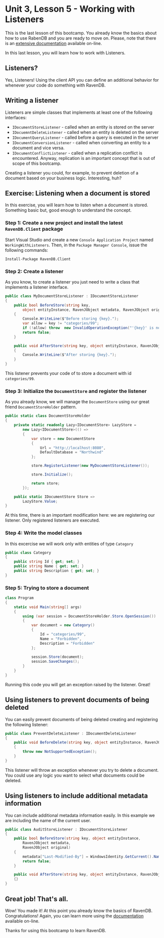 # Unit 3, Lesson 5 - Working with Listeners

This is the last lesson of this bootcamp. You already know the basics about how to use RabenDB and you are ready to move on. Please,
note that there is an [extensive documentation](http://ravendb.net/docs) available on-line.

In this last lesson, you will learn how to work with Listeners.

## Listeners?

Yes, Listeners! Using the client API you can define an additional behavior for whenever your code do something with RavenDB. 

## Writing a listener

Listeners are simple classes that implements at least one of the following interfaces:

* `IDocumentStoreListener` - called when an entity is stored on the server
* `IDocuemntDeleteListener` - called when an entity is deleted on the server
* `IDocumentQueryListener` - called before a query is executed in the server
* `IDocumentConversionListener` - called when converting an entity to a document and vice versa.
* `IDocumentConflictListener` - called when a replication conflict is encountered. Anyway, replication is an important concept that is out of scope of this bootcamp.

Creating a listener you could, for example, to prevent deletion of a document based on your business logic. Interesting, huh?

## Exercise: Listening when a document is stored

In this exercise, you will learn how to listen when a document is stored. Something basic but, good enough to understand the concept.

### Step 1: Create a new project and install the latest `RavenDB.Client` package

Start Visual Studio and create a new `Console Application Project` named
`WorkingWithListeners`. Then, in the `Package Manager Console`, issue the following 
commands: 

```
Install-Package RavenDB.Client
```

### Step 2: Create a listener

As you know, to create a listener you just need to write a class that implements a listener interface.

````csharp
public class MyDocumentStoreListener : IDocumentStoreListener
{
    public bool BeforeStore(string key,
        object entityInstance, RavenJObject metadata, RavenJObject original)
    {
        Console.WriteLine($"Before storing {key}.");
        var allow = key != "categories/99";
        if (!allow) throw  new InvalidOperationException("'{key}' is not an acceptable id.");
        return false;
    }

    public void AfterStore(string key, object entityInstance, RavenJObject metadata)
    {
        Console.WriteLine($"After storing {key}.");
    }
}
````

This listener prevents your code of to store a document with id `categories/99`.

### Step 3: Initialize the `DocumentStore` and register the listener

As you already know, we will manage the `DocumentStore` using our great friend `DocumentStoreHolder` pattern.  

````csharp
public static class DocumentStoreHolder
{
    private static readonly Lazy<IDocumentStore> LazyStore =
        new Lazy<IDocumentStore>(() =>
        {
            var store = new DocumentStore
            {
                Url = "http://localhost:8080",
                DefaultDatabase = "Northwind"
            };

            store.RegisterListener(new MyDocumentStoreListener());

            store.Initialize();

            return store;
        });

    public static IDocumentStore Store =>
        LazyStore.Value;
}
````

At this time, there is an important modification here: we are registering our listener.  Only registered listeners are executed.

### Step 4: Write the model classes

In this excercise we will work only with entities of type `Category`

````csharp
public class Category
{
    public string Id { get; set; }
    public string Name { get; set; }
    public string Description { get; set; }
}
````

### Step 5:  Trying to store a document

````csharp
class Program
{
    static void Main(string[] args)
    {
        using (var session = DocumentStoreHolder.Store.OpenSession())
        {
            var document = new Category()
            {
                Id = "categories/99",
                Name = "Forbidden",
                Description = "Forbidden"
            };
                
            session.Store(document);
            session.SaveChanges();
        }
    }
}
````

Running this code you will get an exception raised by the listener. Great!

## Using listeners to prevent documents of being deleted

You can easily prevent documents of being deleted creating and registering the following listener:

````csharp
public class PreventDeleteListener : IDocumentDeleteListener
{
	public void BeforeDelete(string key, object entityInstance, RavenJObject metadata)
	{
		throw new NotSupportedException();
	}
}
````

This listener will throw an exception whenever you try to delete a document. You could use any logic you want
to select what documents could be deleted.


## Using listeners to include additional metadata information

You can include additional metadata information easily. In this example we are including the name of the current user.

````csharp
public class AuditStoreListener : IDocumentStoreListener
{
    public bool BeforeStore(string key, object entityInstance, 
        RavenJObject metadata, 
        RavenJObject original)
    {
        metadata["Last-Modified-By"] = WindowsIdentity.GetCurrent().Name;
        return false;
    }

    public void AfterStore(string key, object entityInstance, RavenJObject metadata)
    {}
}
````

## Great job! That's all.

Wow! You made it! At this point you already know the basics of RavenDB. Congratulations! Again, you can learn more using the [documentation](http://ravendb.net/docs) available on-line.

Thanks for using this bootcamp to learn RavenDB.